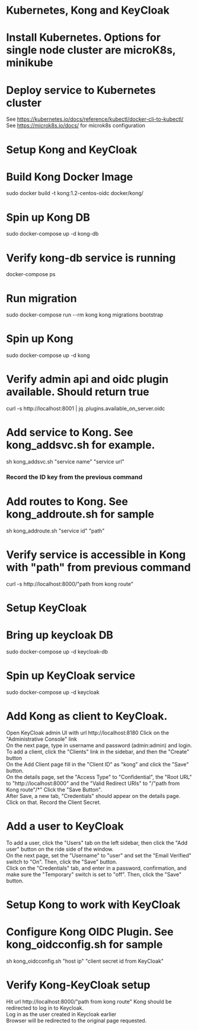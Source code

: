 # Kubernetes, Kong and KeyCloak
# Install Kubernetes. Options for single node cluster are microK8s, minikube
# Deploy service to Kubernetes cluster
See https://kubernetes.io/docs/reference/kubectl/docker-cli-to-kubectl/      
See https://microk8s.io/docs/ for microk8s configuration
# Setup Kong and KeyCloak
# Build Kong Docker Image
sudo docker build -t kong:1.2-centos-oidc docker/kong/
# Spin up Kong DB
sudo docker-compose up -d kong-db
# Verify kong-db service is running
docker-compose ps
# Run migration
sudo docker-compose run --rm kong kong migrations bootstrap
# Spin up Kong
sudo docker-compose up -d kong
# Verify admin api and oidc plugin available. Should return true
curl -s http://localhost:8001 | jq .plugins.available_on_server.oidc
# Add service to Kong. See kong_addsvc.sh for example.
sh kong_addsvc.sh "service name" "service url"  
### Record the ID key from the previous command ###
# Add routes to Kong. See kong_addroute.sh for sample
sh kong_addroute.sh "service id" "path" 
# Verify service is accessible in Kong with "path" from previous command
curl -s http://localhost:8000/"path from kong route"
# Setup KeyCloak
# Bring up keycloak DB
sudo docker-compose up -d keycloak-db
# Spin up KeyCloak service
sudo docker-compose up -d keycloak
# Add Kong as client to KeyCloak. 
Open KeyCloak admin UI with url http://localhost:8180 
Click on the "Administrative Console" link               
On the next page, type in  username and password (admin:admin) and login.         
To add a client, click the "Clients" link in the sidebar, and then the "Create" button           
On the Add Client page  fill in the "Client ID" as "kong" and click the "Save" button.              
On the details page, set the "Access Type" to "Confidential", the "Root URL" to "http://localhost:8000" and the "Valid Redirect URIs" to "/"path from Kong route"/*" Click the "Save Button".                
After Save, a new tab, "Credentials" should appear on the details page. Click on that. Record the Client Secret.                
# Add a user to KeyCloak         
To add a user, click the "Users" tab on the left sidebar, then click the "Add user" button on the ride side of the window.               
On the next page, set the "Username" to "user" and set the "Email Verified" switch to "On". Then, click the "Save" button.               
Click on the "Credentials" tab, and enter in a password, confirmation, and make sure the "Temporary" switch is set to "off". Then, click the "Save" button.               
# Setup Kong to work with KeyCloak
# Configure Kong OIDC Plugin. See kong_oidcconfig.sh for sample
sh kong_oidcconfig.sh "host ip" "client secret id from KeyCloak"         
# Verify Kong-KeyCloak setup
Hit url http://localhost:8000/"path from kong route" 
Kong should be redirected to log in to Keycloak.                    
Log in as the user created in Keycloak earlier                    
Browser will be redirected to the original page requested.                     



    


